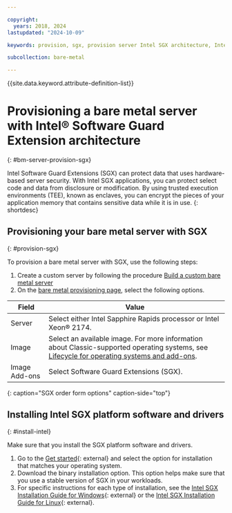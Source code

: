 ```yaml
---

copyright:
  years: 2018, 2024
lastupdated: "2024-10-09"

keywords: provision, sgx, provision server Intel SGX architecture, Intel SGX architecture, confidential computing,

subcollection: bare-metal

---
```



{{site.data.keyword.attribute-definition-list}}

# Provisioning a bare metal server with Intel&reg; Software Guard Extension architecture
{: #bm-server-provision-sgx}

Intel Software Guard Extensions (SGX) can protect data that uses hardware-based server security. With Intel SGX applications, you can protect select code and data from disclosure or modification. By using trusted execution environments (TEE), known as enclaves, you can encrypt the pieces of your application memory that contains sensitive data while it is in use.
{: shortdesc}

## Provisioning your bare metal server with SGX
{: #provision-sgx}

To provision a bare metal server with SGX, use the following steps:

1. Create a custom server by following the procedure [Build a custom bare metal server](/docs/bare-metal?topic=bare-metal-ordering-baremetal-server)
2. On the [bare metal provisioning page](https://cloud.ibm.com/gen1/infrastructure/provision/bm), select the following options.

| Field | Value |
|------|------|
| Server | Select either Intel Sapphire Rapids processor or Intel Xeon&reg; 2174. |
| Image | Select an available image. For more information about Classic-supported operating systems, see [Lifecycle for operating systems and add-ons](/docs/bare-metal?topic=bare-metal-product-lifecycle-classic).|
| Image Add-ons | Select Software Guard Extensions (SGX). |
{: caption="SGX order form options" caption-side="top"}

## Installing Intel SGX platform software and drivers
{: #install-intel}

Make sure that you install the SGX platform software and drivers.

1. Go to the [Get started](https://www.intel.com/content/www/us/en/developer/tools/software-guard-extensions/get-started.html){: external} and select the option for installation that matches your operating system.
2. Download the binary installation option. This option helps make sure that you use a stable version of SGX in your workloads.
3. For specific instructions for each type of installation, see the [Intel SGX Installation Guide for Windows](https://www.intel.com/content/www/us/en/download-center/home.html){: external} or the [Intel SGX Installation Guide for Linux](https://download.01.org/intel-sgx/linux-2.1.2/docs/Intel_SGX_Installation_Guide_Linux_2.1.2_Open_Source.pdf){: external}.
